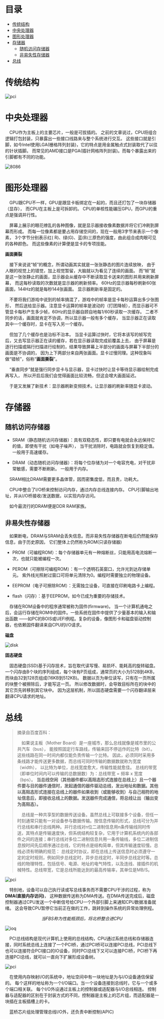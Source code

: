 # 目录
<!-- vim-markdown-toc GFM -->

- [传统结构](#传统结构)
- [中央处理器](#中央处理器)
- [图形处理器](#图形处理器)
- [存储器](#存储器)
  - [随机访问存储器](#随机访问存储器)
  - [非易失性存储器](#非易失性存储器)
- [总线](#总线)

<!-- vim-markdown-toc -->

# 传统结构
![pci](images/bus.jpeg)

# 中央处理器
&emsp;CPU作为主板上的主要芯片，一般是可拔插的。
之前的文章说过，CPU将组合逻辑打包封装，只暴露出一些接口线路来与整个系统进行交互。
这些接口就是引脚，如今Intel使用LGA(栅格阵列封装)，它的特点是用金属触点式封装取代了以往的针状插脚。
而常见的AMD接口是PGA(插针网格阵列封装)。而每个暴露出来的引脚都有不同的功能。

![8086](images/8086.png)

# 图形处理器
&emsp;GPU跟CPU不一样，GPU是跟显卡板绑定在一起的，而且还打包了一块存储器（显存），
而CPU在主板上是可拆卸的。
CPU的单核性能碾压GPU，而GPU的重点是强调并行性。

&emsp;屏幕上展示的眼花缭乱的各种图像，就是显示器接收像素数据并将它们冲刷到屏幕而形成。
而每一位像素都是要占用存储空间的，现在一般用3字节来表示一个像素，
3个字节分别表示红( R)、绿(G)、蓝(B)三原色的强度，由此组合成肉眼可见的各种颜色。
而这些像素的计算便是显卡的专项技能。


**画面撕裂**

&emsp;接下来说说“帧”的概念，所谓动画其实就是一张张静态的图片连续放映，
由于人眼的视觉上的错觉，加上视觉暂留，大脑就以为看见了连续的画面。
而“帧”就是这一张张静止的画面，显示器会从缓存中不断读取显卡送来的图形并用来刷新屏幕，
而这每秒读取的次数就是显示器的刷新频率。
60Hz的显示器每秒刷新60张画面，144Hz的就是每秒144张画面。
显示器刷新率是固定的。

&emsp;不要将我们游戏中说到的帧率搞混了，游戏中的帧率是显卡每秒运算出多少张图形，
然后送给显示器。注意显卡运算的帧率是波动的（打团降帧），而显示器可不管显卡每秒产生多少帧，60Hz的显示器自顾自地每1/60秒读取一次缓存。
二者不同步的话，画面就肯定不协调，所以显示器一般有多个缓存，
当显示器正在读取其中一个缓存时，显卡在写入另一个缓存。

&emsp;但加了几个缓存也是治标不治本。
当显卡运算过快时，它将本该写的帧写完后，又去写显示器正在读的缓存，若在显示器读取完成前覆盖上去，
由于屏幕是逐行扫描或隔行扫描进行绘制的，结果导致屏幕上半部分的画面与屏幕下半部分的画面是不协调的，
因为上下两部分来自两张画面。显卡过慢同理。这种现象叫做“错帧”，俗称“**画面撕裂**”。

&emsp;“垂直同步”就是强行同步显卡与显示器，显卡过快时让显卡等待显示器绘制完成再写入，
所以开启后我们会觉得画面比较流畅，但这会增大画面延迟。

&emsp;于是又发展了新技术：显示器刷新变频技术。让显示器的刷新率随显卡波动。

# 存储器
## 随机访问存储器

* SRAM（静态随机访问存储器）：具有双稳态性，即只要有电就会永远保持它的值，即使有干扰（如电子噪声），
当干扰消除时，电路就会恢复到稳定值。一般用于高速缓存。

* DRAM（动态随机访问存储器）：将每个位存储为对一个电容充电，对干扰非常敏感，需要不断刷新。
一般用于内存。

&emsp;SRAM相比DRAM需要更多晶体管，因而密集度低，而且贵，功耗大。

&emsp;CPU中整合了I/O桥来控制访问内存，通过内存总线连接内存。
CPU引脚输出地址，并从I/O桥接收/发送数据，以实现内存访问。

&emsp;如今最流行的DRAM便是DDR RAM家族。

## 非易失性存储器

&emsp;如果断电，DRAM与SRAM会丢失信息。而非易失性存储器在断电后仍然能保存信息，由于历史原因，
它们整体上仍然称为ROM(只读存储器)

* PROM（可编程ROM）：每个存储器单元有一种熔断丝，只能用高电流熔断一次，也就只能被编程一次。

* PEROM（可擦除可编程ROM）：有一个透明石英窗口，允许光到达存储单元。
紫外线光照射过窗口可将单元清除为0。编程时需要独立的物理设备。

* EEPROM（电子可擦除ROM）：无需独立设备，可直接在印刷电路卡上编程。

* flash（闪存）：基于EEPROM，如今已成为重要的存储技术。

&emsp;存储在ROM设备中的程序通常被称为固件(firmware)。
当一个计算机通电之后，会运行存储在ROM中的固件。一些系统在固件中提供了少量基本的输入和输出函数
——如PC的BOIS或UEFI例程。复杂的设备，像图形卡和磁盘驱动控制器，也依赖固件翻译来自CPU的I/O请求。


**磁盘**

![disk](images/disk.jfif)

**固态硬盘**

&emsp;固态硬盘(SSD)基于闪存技术，旨在取代读写慢、易损坏、能耗高的旋转磁盘。
一个闪存由B个块的序列组成，每个块有P页组成，通常页的大小为512B到4KB，而块由32到128页组成(16KB到512KB)。
数据以页为单位读写，只有在一页所属的块整个被擦除后，才能写这一页。
所以修改数据时，会导致目标所在的块中的其它页先转移到其它块中。
因为这层机制，所以固态硬盘需要一个闪存翻译层来翻译CPU请求的地址。

# 总线
> 摘录自百度百科：
>
> &emsp;如果说主板（Mother Board）是一座城市，那么总线就像是城市里的公共汽车（bus），
> 能按照固定行车路线，传输来回不停运作的比特（bit）。
> 这些线路在同一时间内都仅能负责传输一个比特。
> 因此，必须同时采用多条线路才能传送更多数据，而总线可同时传输的数据数就称为宽度（width），
> 以比特为单位，总线宽度愈大，传输性能就愈佳。
> 总线的带宽（即单位时间内可以传输的总数据数）为：总线带宽 = 频率 x 宽度（bps）。
> **当总线空闲（其他器件都以高阻态形式连接在总线上）且一个器件要与目的器件通信时，发起通信的器件驱动总线，发出地址和数据。其他以高阻态形式连接在总线上的器件如果收到（或能够收到）与自己相符的地址信息后，即接收总线上的数据。发送器件完成通信，将总线让出（输出变为高阻态）。**
>
> &emsp;总线是一种共享型的数据传送设备。虽然总线上可联接多个设备，但任一时刻通常只能有一对设备参与数据传输。按信息传输的形式，总线可分为并行总线和串行总线两种。并行总线对n位二进制信息用n条传输线同时传送，其特点是传输速度快，但系统结构较复杂，它用于计算机系统内的各部件之间的连接；串行总线对多位二进制信息共用一条传输线，多位二进制信息按时间先后顺序通过总线，它的特点是结构简单，但其传输速度较慢。总线必须有明确的规范： 总线定时协议，即在总线上传送信息时必须遵守一定的定时规则，例如同步总线定时，异步总线定时，半同步总线定时等。总线的物理特性，包括信号、电源、地址的电气特性，以及连线、接插件的机械特性。总线带宽，它是总线所能达到的最高传输率，其单位是MB/S。

![pci](images/pcie.jpg)

&emsp;特别地，设备可以自己执行读或写总线事务而不需要CPU干涉的过程，称为**DMA(直接内存访问)**，
这种数据传送称为DMA传送。在DMA传送完成后，磁盘控制器通过CPU发送一个中断信号给CPU一个外部引脚上来通知CPU数据准备就绪。
这会导致CPU暂停它当前正在做的工作，跳转到操作系统的异常处理例程。

*<p align="center">当FBS称为性能瓶颈后，将北桥整合进CPU</p>*

![ioq](images/ioq.jpg)

&emsp;PCI总线结构是现代计算机上使用的总线结构，CPU通过系统总线和存储器连接，同时系统总线上连接了一个PCI桥，通过PCI桥可以连接PCI总线，PCI总线下也可以连接符合PCI接口的IO设备，同时PCI总线下又可以连接PCI桥，PCI桥下再连接PCI总线，就可以一直向下扩展形成设备树。

![pci](images/bus3.jpg)

&emsp;在使用内存映射I/O的系统中，地址空间中有一块地址是为与I/O设备通信保留的。
每个这样的地址称为一个I/O端口。当一个设备连接到总线时，它与一个或多个端口相关联。
每个I/O外设通过主板上的控制器或适配器与I/O总线相连。
控制器与适配器的区别在于封装方式的不同，控制器是主板上的芯片组，而适配器是一块插在主板插槽上的卡。

&emsp;蓝桥芯片组处理管理总线I/O外，还负责中断控制(APIC)

<!--
参数    ：带宽 = 位宽 × 频率
CPU、GPU、MEM、PCIe、总线、南桥、适配器与控制器
存储技术
画面撕裂
-->
